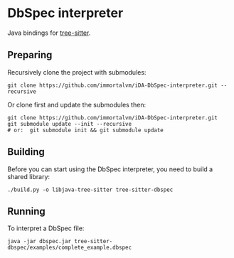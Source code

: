 # DbSpec interpreter

Java bindings for [tree-sitter](https://tree-sitter.github.io/tree-sitter/).

## Preparing

Recursively clone the project with submodules:

```shell
git clone https://github.com/immortalvm/iDA-DbSpec-interpreter.git --recursive
```

Or clone first and update the submodules then:

```shell   
git clone https://github.com/immortalvm/iDA-DbSpec-interpreter.git
git submodule update --init --recursive  
# or:  git submodule init && git submodule update
```

## Building

Before you can start using the DbSpec interpreter, you need to build a shared library:

```shell
./build.py -o libjava-tree-sitter tree-sitter-dbspec
```

## Running

To interpret a DbSpec file:

```shell
java -jar dbspec.jar tree-sitter-dbspec/examples/complete_example.dbspec
```
